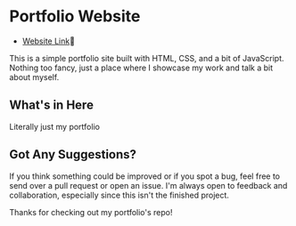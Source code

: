 # Portfolio Website

- <a href="https://mzafarm.github.io/Portfolio/">Website Link</a>🔗

This is a simple portfolio site built with HTML, CSS, and a bit of JavaScript. Nothing too fancy, just a place where I showcase my work and talk a bit about myself.

## What's in Here

Literally just my portfolio

## Got Any Suggestions?

If you think something could be improved or if you spot a bug, feel free to send over a pull request or open an issue. I'm always open to feedback and collaboration, especially since this isn't the finished project.

Thanks for checking out my portfolio's repo!
